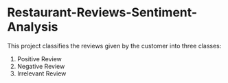# Restaurant-Reviews-Sentiment-Analysis
This project classifies the reviews given by the customer into three classes:
1) Positive Review
2) Negative Review
3) Irrelevant Review 
